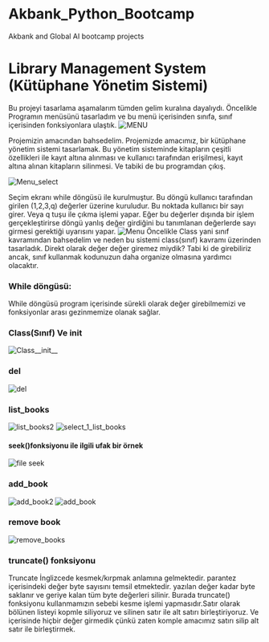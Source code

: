 # Akbank_Python_Bootcamp
 Akbank and Global AI bootcamp projects
# Library Management System (Kütüphane Yönetim Sistemi)
Bu projeyi tasarlama aşamalarım tümden gelim kuralına dayalıydı. Öncelikle Programın menüsünü tasarladım ve bu menü içerisinden sınıfa, sınıf içerisinden fonksiyonlara ulaştık.
![MENU](https://github.com/ibrahimmetinn/Akbank_Python_Bootcamp/assets/150549575/835a5ff9-ca03-4c0f-a668-1ace856a9e07)

Projemizin amacından bahsedelim. Projemizde amacımız,  bir kütüphane yönetim sistemi tasarlamak. Bu yönetim sisteminde kitapların çeşitli özellikleri ile kayıt altına alınması ve kullanıcı tarafından erişilmesi, kayıt altına alınan kitapların silinmesi.  Ve tabiki de bu programdan çıkış.  

![Menu_select](https://github.com/ibrahimmetinn/Akbank_Python_Bootcamp/assets/150549575/cc93b962-8ddb-4263-9e8e-3bedca65ae35)

Seçim ekranı while döngüsü ile kurulmuştur. Bu döngü kullanıcı tarafından girilen (1,2,3,q) değerler üzerine kuruludur. Bu noktada kullanıcı bir sayı girer. Veya q tuşu ile çıkma işlemi yapar. Eğer bu değerler dışında bir işlem gerçekleştirirse döngü yanlış değer girdiğini bu tanımlanan değerlerde sayı girmesi gerektiği uyarısını yapar.
![Menu](https://github.com/ibrahimmetinn/Akbank_Python_Bootcamp/assets/150549575/3271fd9c-e3ed-4eb1-aef8-bda00bc9fd35)
Öncelikle Class yani sınıf kavramından bahsedelim ve neden bu sistemi class(sınıf) kavramı üzerinden tasarladık. Direkt olarak değer değer giremez miydik? Tabi ki de girebiliriz  ancak, sınıf kullanmak kodunuzun daha organize olmasına yardımcı olacaktır.

### While döngüsü: 
While döngüsü program içerisinde sürekli olarak değer girebilmemizi ve fonksiyonlar arası gezinmemize olanak sağlar. 
### Class(Sınıf) Ve __init__
![Class__init__](https://github.com/ibrahimmetinn/Akbank_Python_Bootcamp/assets/150549575/3920891b-964b-408f-9d81-d611c17b22e8)
### __del__
![__del__](https://github.com/ibrahimmetinn/Akbank_Python_Bootcamp/assets/150549575/461217ad-1ea3-4b6f-8116-c00148c683e9)
### list_books
![list_books2](https://github.com/ibrahimmetinn/Akbank_Python_Bootcamp/assets/150549575/edea4d9b-db19-4652-b3f9-f76ad3132f5d)
![select_1_list_books](https://github.com/ibrahimmetinn/Akbank_Python_Bootcamp/assets/150549575/6493dcb1-e146-4a14-9da2-e13d8deb4b32)
#### seek()fonksiyonu ile ilgili ufak bir örnek
![file seek](https://github.com/ibrahimmetinn/Akbank_Python_Bootcamp/assets/150549575/83a7f96b-0c4d-421d-a01f-ef9e9c3eea12)
### add_book
![add_book2](https://github.com/ibrahimmetinn/Akbank_Python_Bootcamp/assets/150549575/9bd75dc8-4e90-4072-af97-02b4ba121704)
![add_book](https://github.com/ibrahimmetinn/Akbank_Python_Bootcamp/assets/150549575/eacd4552-647b-47a2-a186-948fef434e6a)
### remove book
![remove_books](https://github.com/ibrahimmetinn/Akbank_Python_Bootcamp/assets/150549575/7a24384e-8227-4049-ad8d-c3397d5957e6)

 ### truncate() fonksiyonu
 Truncate İnglizcede kesmek/kırpmak anlamına gelmektedir. parantez içerisindeki değer byte sayısını temsil etmektedir. yazılan değer kadar byte saklanır ve geriye kalan tüm byte değerleri silinir.
Burada truncate() fonksiyonu kullanmamızın sebebi kesme işlemi yapmasıdır.Satır olarak bölünen listeyi kopmle siliyoruz ve silinen satır ile alt satırı birleştiriyoruz. Ve içerisinde hiçbir değer girmedik çünkü zaten komple amacımız satırı silip alt satır ile birleştirmek. 



#### 



